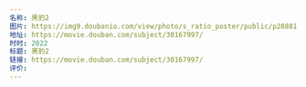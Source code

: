 ```yaml
---
名称: 黑豹2
图片: https://img9.doubanio.com/view/photo/s_ratio_poster/public/p2888100744.webp
地址: https://movie.douban.com/subject/30167997/
时时: 2022
标题: 黑豹2
链接: https://movie.douban.com/subject/30167997/
评价:
---
```


